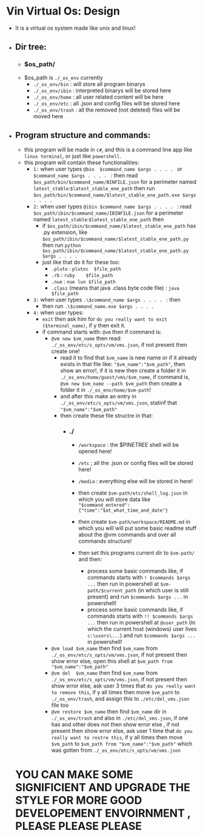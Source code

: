 ﻿# Vin Virtual Os: Design

- It is a virtual os system made like unix and linux!
- ## Dir tree:
	- ### $os_path/
	- $os_path is `./_os_env` currently
		- ``./_os_env/bin``   : will store all program binarys
		- ``./_os_env/ibin``  : interpreted binarys will be stored here
		- ``./_os_env/home`` : all user related content will be here
		- ``./_os_env/etc``   : all .json and config files will be stored here
		- ``./_os_env/trash`` : all the removed (not deleted) files will be moved here
- ## Program structure and commands:
	- this program will be made in `c#`, and this is a command line app like `linux terminal`, or just like `powershell`.
	- this program will contain these functionalities:
		- `1:` when user types `@bin  $command_name $args . . . . ` or `$command_name $args . . . . ` : then read `$os_path/bin/$command_name/BINFILE.json` for a perimeter named `latest_stable`:`$latest_stable_ene_path` then run `$os_path/bin/$command_name/$latest_stable_ene_path.exe $args . . . . `
		- `2:` when user types `@ibin $command_name $args . . . . ` : read `$os_path/ibin/$command_name/IBINFILE.json` for a perimeter named `latest_stable`:`$latest_stable_ene_path` then
			- if `$os_path/ibin/$command_name/$latest_stable_ene_path` has .py extension, like `$os_path/ibin/$command_name/$latest_stable_ene_path.py` then run `python $os_path/ibin/$command_name/$latest_stable_ene_path.py $args . . . . `
			- just like that do it for these too:
				- `.pluto` : `plutoc  $file_path`
				- `.rb`    : `ruby    $file_path`
				- `.nue`   : `nue lun $file_path`
				- `.class` (means that java .class byte code file) : `java $file_path`
		- `3:` when user types `.\$command_name $args . . . . ` : then
			- then run `.\$command_name.exe $args . . . .`
		- `4:` when user types:
			- `exit` then ask him for `do you really want to exit ($terminal_name)`, if y then exit it.
			- if command starts with: `@vm` then if command is:
				- `@vm new $vm_name` then read: `./_os_env/etc/s_opts/vm/vms.json`, if not present then create one!
					- read it to find that `$vm_name` is new name or if it already exists in that file like: `"$vm_name":"$vm_path"`,
					  then show an error!, if it is new then create a folder it in `./_os_env/home/guest/vms/$vm_name`, if command is,
					  `@vm new $vm_name --path $vm_path` then create a folder it in `./_os_env/home/$vm-path`! 
					- and after this make an entry in `./_os_env/etc/s_opts/vm/vms.json`, statinf that `"$vm_name":"$vm_path"`
					- then create these file structre in that:
					  - ### ./
						- `/workspace` : the $PINETREE shell will be opened here!
						- `/etc`       ; all the .json or config files will be stored here!
						- `/media`     : everything else will be stored in here!
						
						- then create `$vm-path/etc/shell_log.json` in which you will store data like `"$command_entered":{"time":"$at_what_time_and_date"}`
						- then create `$vm-path/workspace/README.md` in which you will will put some basic readme stuff about the @vm commands and over all commands structure!
						- then set this programs current dir to `$vm-path/` and then:
							- process some basic commands like, if commands starts with `! $commands $args ...` then run in powershell at `$vm-path/$current_path` (in which user is still present) and run `$commands $args ...` in powershell!
							- process some basic commands like, if commands starts with `!! $commands $args ...` then run in powershell at `@user_path` (in which the current host (windows) user lives `c:\users\...`) and run `$commands $args ...` in powershell!
				- `@vm load $vm_name` then find `$vm_name` from `./_os_env/etc/s_opts/vm/vms.json`, if not present then show error else, open this shell at `$vm_path from "$vm_name":"$vm_path"`
				- `@vm del  $vm_name` then find `$vm_name` from `./_os_env/etc/s_opts/vm/vms.json`, if not present then show error else, ask user 3 times that `do you really want to remove this`, if y all times then move `$vm_path` to `./_os_env/trash`, and assign this to `./etc/del_vms.json` file too
				- `@vm restore $vm_name` then find `$vm_name` dir in `./_os_env/trash` and also in `./etc/del_vms.json`, if one has and other does not then show error else , if not present then show error else, ask user 1 time that `do you really want to restre this`, if y all times then move `$vm_path` to `$vm_path from "$vm_name":"$vm_path"` which was gotten from `./_os_env/etc/s_opts/vm/vms.json`
	# YOU CAN MAKE SOME SIGNIFICIENT AND UPGRADE THE STYLE FOR MORE GOOD DEVELOPEMENT ENVOIRNMENT , PLEASE PLEASE PLEASE